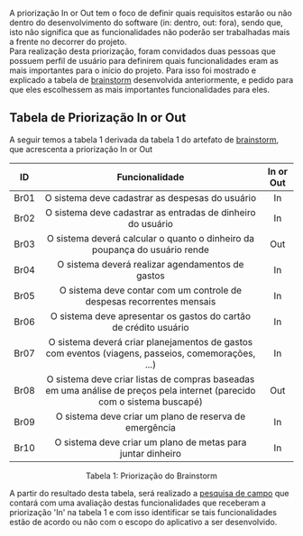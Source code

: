 A priorização In or Out tem o foco de definir quais requisitos estarão ou não dentro do desenvolvimento do software (in: dentro, out: fora), sendo que, isto não significa que as funcionalidades não poderão ser trabalhadas mais a frente no decorrer do projeto.  
Para realização desta priorização, foram convidados duas pessoas que possuem perfil de usuário para definirem quais funcionalidades eram as mais importantes para o início do projeto. Para isso foi mostrado e explicado a tabela de [brainstorm](https://wildemberg-sales.github.io/gerencia-financeira-pessoal/Elicitacao/brainstorm/) desenvolvida anteriormente, e pedido para que eles escolhessem as mais importantes funcionalidades para eles.

## Tabela de Priorização In or Out

A seguir temos a tabela 1 derivada da tabela 1 do artefato de [brainstorm](https://wildemberg-sales.github.io/gerencia-financeira-pessoal/Elicitacao/brainstorm/), que acrescenta a priorização In or Out

| ID  | Funcionalidade | In or Out |
| :-: | :------------: | :-------: |
| Br01 | O sistema deve cadastrar as despesas do usuário | In |
| Br02 | O sistema deve cadastrar as entradas de dinheiro do usuário | In |
| Br03 | O sistema deverá calcular o quanto o dinheiro da poupança do usuário rende | Out |
| Br04 | O sistema deverá realizar agendamentos de gastos | In |
| Br05 | O sistema deve contar com um controle de despesas recorrentes mensais | In |
| Br06 | O sistema deve apresentar os gastos do cartão de crédito usuário | In |
| Br07 | O sistema deverá criar planejamentos de gastos com eventos (viagens, passeios, comemorações, ...) | In |
| Br08 | O sistema deve criar listas de compras baseadas em uma análise de preços pela internet (parecido com o sistema buscapé) | Out |
| Br09 | O sistema deve criar um plano de reserva de emergência | In |
| Br10 | O sistema deve criar um plano de metas para juntar dinheiro | In |

<figcaption align="center">Tabela 1: Priorização do Brainstorm</figcaption>

A partir do resultado desta tabela, será realizado a [pesquisa de campo](https://wildemberg-sales.github.io/gerencia-financeira-pessoal/Elicitacao/pesquisaDeCampo/) que contará com uma avaliação destas funcionalidades que receberam a priorização 'In' na tabela 1 e com isso identificar se tais funcionalidades estão de acordo ou não com o escopo do aplicativo a ser desenvolvido.  